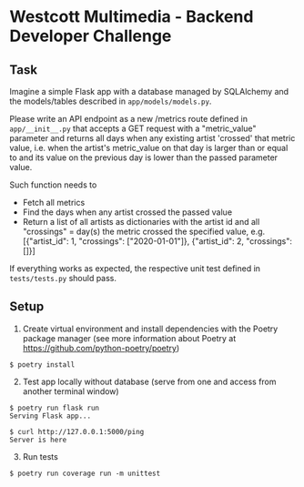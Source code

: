 # Westcott Multimedia - Backend Developer Challenge

## Task

Imagine a simple Flask app with a database managed by SQLAlchemy and the models/tables described in `app/models/models.py`.

Please write an API endpoint as a new /metrics route defined in `app/__init__.py` that accepts a GET request with a "metric_value" parameter and returns all days when any existing artist 'crossed' that metric value, i.e. when the artist's metric_value on that day is larger than or equal to and its value on the previous day is lower than the passed parameter value.

Such function needs to
- Fetch all metrics
- Find the days when any artist crossed the passed value
- Return a list of all artists as dictionaries with the artist id and all "crossings" = day(s) the metric crossed the specified value, e.g. [{"artist_id": 1, "crossings": ["2020-01-01"]}, {"artist_id": 2, "crossings": []}]

If everything works as expected, the respective unit test defined in `tests/tests.py` should pass.

## Setup

1. Create virtual environment and install dependencies with the Poetry package manager
(see more information about Poetry at https://github.com/python-poetry/poetry)
```shell
$ poetry install
```

2. Test app locally without database
(serve from one and access from another terminal window)
```shell
$ poetry run flask run
Serving Flask app...
```
```shell
$ curl http://127.0.0.1:5000/ping
Server is here
```

3. Run tests
```shell
$ poetry run coverage run -m unittest
```
